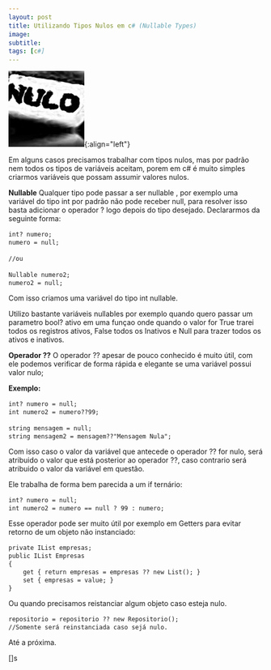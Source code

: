 ```yaml
---
layout: post
title: Utilizando Tipos Nulos em c# (Nullable Types)
image:
subtitle:
tags: [c#]
---
```



![Nulos](/img/posts/Nulo2B-150x150.jpg){:align="left"}

Em alguns casos precisamos trabalhar com tipos nulos, mas por padrão nem todos os tipos de variáveis aceitam, porem em c# é muito simples criarmos variáveis que possam assumir valores nulos.

**Nullable**
Qualquer tipo pode passar a ser nullable , por exemplo uma variável do tipo int por padrão não pode receber null, para resolver isso basta adicionar o operador ? logo depois do tipo desejado.
Declararmos da seguinte forma:


```
int? numero;
numero = null;

//ou

Nullable numero2;
numero2 = null;
```

Com isso criamos uma variável do tipo int nullable.

Utilizo bastante variáveis nullables  por exemplo quando quero passar um parametro bool? ativo em uma funçao onde quando o valor  for True trarei todos os registros ativos, False todos os Inativos e Null para trazer todos os ativos e inativos.

**Operador ??**
O operador ?? apesar de pouco conhecido é muito útil, com ele podemos verificar de forma rápida e elegante se uma variável possui valor nulo;

**Exemplo:**
```
int? numero = null;
int numero2 = numero??99;

string mensagem = null;
string mensagem2 = mensagem??"Mensagem Nula";
```

Com isso caso o valor da variável que  antecede o operador ?? for nulo, será atribuido o valor que está posterior ao operador ??, caso contrario será atribuido o valor da variável em questão.

Ele trabalha de forma bem parecida a um if ternário:

```
int? numero = null;
int numero2 = numero == null ? 99 : numero;
```

Esse operador pode ser muito útil por exemplo em Getters para evitar retorno de um objeto não instanciado:

```
private IList empresas;
public IList Empresas
{
    get { return empresas = empresas ?? new List(); }
    set { empresas = value; }
}
```

Ou quando precisamos reistanciar algum objeto caso esteja nulo.

```
repositorio = repositorio ?? new Repositorio();
//Somente será reinstanciada caso sejá nulo.
```

Até a próxima.

[]s
